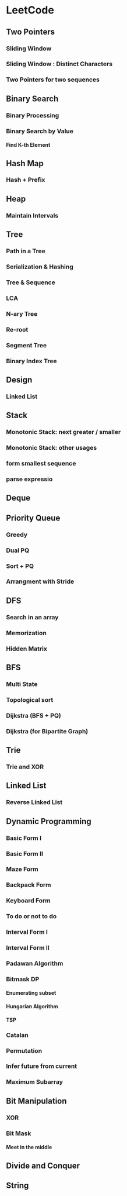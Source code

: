 # LeetCode

## Two Pointers
### Sliding Window
### Sliding Window : Distinct Characters
### Two Pointers for two sequences

## Binary Search
### Binary Processing
### Binary Search by Value
#### Find K-th Element

## Hash Map
### Hash + Prefix

## Heap
### Maintain Intervals

## Tree
### Path in a Tree
### Serialization & Hashing
### Tree & Sequence
### LCA
### N-ary Tree
### Re-root
### Segment Tree
### Binary Index Tree

## Design
### Linked List

## Stack
### Monotonic Stack: next greater / smaller
### Monotonic Stack: other usages
### form smallest sequence
### parse expressio 

## Deque

## Priority Queue
### Greedy 
### Dual PQ
### Sort + PQ
### Arrangment with Stride

## DFS
### Search in an array
### Memorization
### Hidden Matrix

## BFS
### Multi State
### Topological sort
### Dijkstra (BFS + PQ)
### Dijkstra (for Bipartite Graph)

## Trie
### Trie and XOR

## Linked List
### Reverse Linked List

## Dynamic Programming
### Basic Form I
### Basic Form II
### Maze Form
### Backpack Form
### Keyboard Form
### To do or not to do
### Interval Form I
### Interval Form II
### Padawan Algorithm
### Bitmask DP
#### Enumerating subset
#### Hungarian Algorithm
#### TSP
### Catalan
### Permutation
### Infer future from current
### Maximum Subarray


## Bit Manipulation
### XOR
### Bit Mask
#### Meet in the middle

## Divide and Conquer

## String






